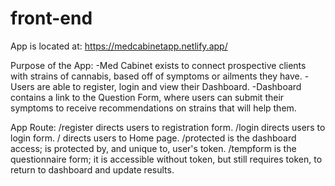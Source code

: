 # front-end

App is located at:
https://medcabinetapp.netlify.app/

Purpose of the App:
-Med Cabinet exists to connect prospective clients with strains of cannabis, based off of symptoms or ailments they have.
  -Users are able to register, login and view their Dashboard.
  -Dashboard contains a link to the Question Form, where users can submit their symptoms to receive recommendations
  on strains that will help them.
  
App Route:
  /register directs users to registration form.
  /login directs users to login form.
  / directs users to Home page.
  /protected is the dashboard access; is protected by, and unique to, user's token.
  /tempform is the questionnaire form; it is accessible without token, 
but still requires token, to return to dashboard and update results.
